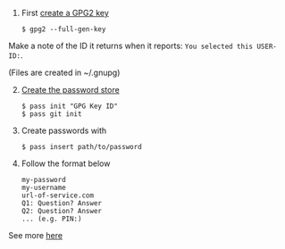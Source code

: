 1. First [create a GPG2 key](https://fedoraproject.org/wiki/Creating_GPG_Keys)

    `$ gpg2 --full-gen-key`

Make a note of the ID it returns when it reports: `You selected this USER-ID:`.

(Files are created in ~/.gnupg)

2. [Create the password store](https://www.passwordstore.org)

    ```
    $ pass init "GPG Key ID"
    $ pass git init
    ```

3. Create passwords with

    `$ pass insert path/to/password`

4. Follow the format below

    ```
    my-password
    my-username
    url-of-service.com
    Q1: Question? Answer
    Q2: Question? Answer
    ... (e.g. PIN:)
    ```

See more [here](https://git.zx2c4.com/password-store/about/)
